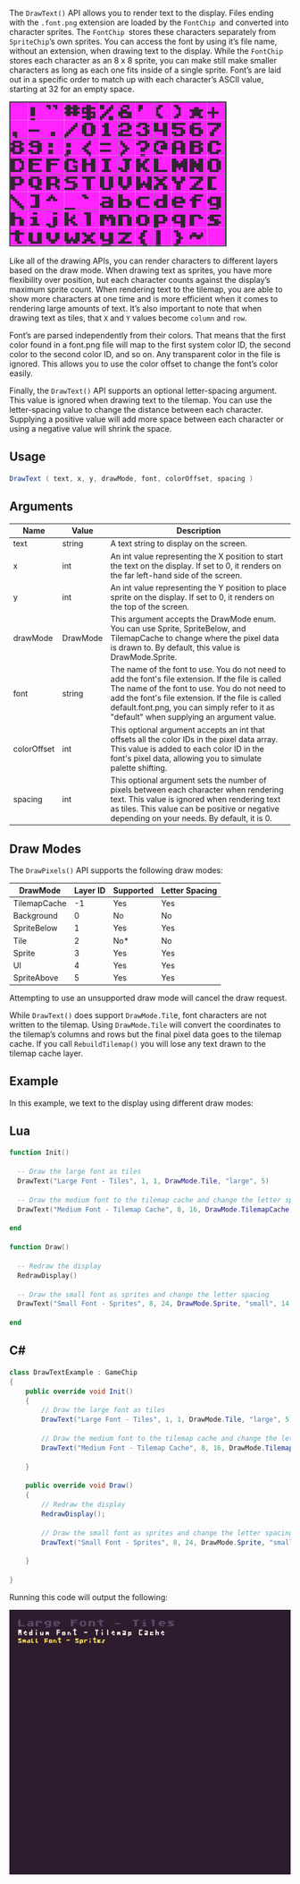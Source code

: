 The `DrawText()` API allows you to render text to the display. Files ending with the `.font.png` extension are loaded by the `FontChip `and converted into character sprites. The `FontChip `stores these characters separately from `SpriteChip`’s own sprites. You can access the font by using it’s file name, without an extension, when drawing text to the display. While the `FontChip` stores each character as an 8 x 8 sprite, you can make still make smaller characters as long as each one fits inside of a single sprite. Font’s are laid out in a specific order to match up with each character’s ASCII value, starting at 32 for an empty space.

![image alt text](images/DrawText_image_0.png)

Like all of the drawing APIs, you can render characters to different layers based on the draw mode. When drawing text as sprites, you have more flexibility over position, but each character counts against the display’s maximum sprite count. When rendering text to the tilemap, you are able to show more characters at one time and is more efficient when it comes to rendering large amounts of text. It’s also important to note that when drawing text as tiles, that `X` and `Y` values become `column` and `row`.

Font’s are parsed independently from their colors. That means that the first color found in a font.png file will map to the first system color ID, the second color to the second color ID, and so on. Any transparent color in the file is ignored. This allows you to use the color offset to change the font’s color easily. 

Finally, the `DrawText()` API supports an optional letter-spacing argument. This value is ignored when drawing text to the tilemap. You can use the letter-spacing value to change the distance between each character. Supplying a positive value will add more space between each character or using a negative value will shrink the space.

## Usage

```csharp
DrawText ( text, x, y, drawMode, font, colorOffset, spacing )
```

## Arguments

| Name        | Value    | Description                                                                                                                                                                                                                                                                                                  |
|-------------|----------|--------------------------------------------------------------------------------------------------------------------------------------------------------------------------------------------------------------------------------------------------------------------------------------------------------------|
| text        | string   | A text string to display on the screen\.                                                                                                                                                                                                                                                                     |
| x           | int      | An int value representing the X position to start the text on the display\. If set to 0, it renders on the far left\-hand side of the screen\.                                                                                                                                                               |
| y           | int      | An int value representing the Y position to place sprite on the display\. If set to 0, it renders on the top of the screen\.                                                                                                                                                                                 |
| drawMode    | DrawMode | This argument accepts the DrawMode enum\. You can use Sprite, SpriteBelow, and TilemapCache to change where the pixel data is drawn to\. By default, this value is DrawMode\.Sprite\.                                                                                                                        |
| font        | string   | The name of the font to use\. You do not need to add the font's file extension\. If the file is called The name of the font to use\. You do not need to add the font's file extension\. If the file is called default\.font\.png, you can simply refer to it as "default" when supplying an argument value\. |
| colorOffset | int      | This optional argument accepts an int that offsets all the color IDs in the pixel data array\. This value is added to each color ID in the font's pixel data, allowing you to simulate palette shifting\.                                                                                                    |
| spacing     | int      | This optional argument sets the number of pixels between each character when rendering text\. This value is ignored when rendering text as tiles\. This value can be positive or negative depending on your needs\. By default, it is 0\.                                                                    |

## Draw Modes

The `DrawPixels()` API supports the following draw modes:

| DrawMode     | Layer ID | Supported | Letter Spacing |
|--------------|----------|-----------|----------------|
| TilemapCache | \-1      | Yes       | Yes            |
| Background   | 0        | No        | No             |
| SpriteBelow  | 1        | Yes       | Yes            |
| Tile         | 2        | No\*      | No             |
| Sprite       | 3        | Yes       | Yes            |
| UI           | 4        | Yes       | Yes            |
| SpriteAbove  | 5        | Yes       | Yes            |


Attempting to use an unsupported draw mode will cancel the draw request.

While `DrawText()` does support `DrawMode.Til`e, font characters are not written to the tilemap. Using `DrawMode.Tile` will convert the coordinates to the tilemap’s columns and rows but the final pixel data goes to the tilemap cache. If you call `RebuildTilemap()` you will lose any text drawn to the tilemap cache layer.

## Example

In this example, we text to the display using different draw modes:



## Lua

```lua
function Init()

  -- Draw the large font as tiles
  DrawText("Large Font - Tiles", 1, 1, DrawMode.Tile, "large", 5)

  -- Draw the medium font to the tilemap cache and change the letter spacing
  DrawText("Medium Font - Tilemap Cache", 8, 16, DrawMode.TilemapCache, "medium", 15, - 3)

end

function Draw()

  -- Redraw the display
  RedrawDisplay()

  -- Draw the small font as sprites and change the letter spacing
  DrawText("Small Font - Sprites", 8, 24, DrawMode.Sprite, "small", 14, - 4)

end
```



## C#

```csharp
class DrawTextExample : GameChip
{
    public override void Init()
    {
        // Draw the large font as tiles
        DrawText("Large Font - Tiles", 1, 1, DrawMode.Tile, "large", 5);

        // Draw the medium font to the tilemap cache and change the letter spacing
        DrawText("Medium Font - Tilemap Cache", 8, 16, DrawMode.TilemapCache, "medium", 15, -3);

    }

    public override void Draw()
    {
        // Redraw the display
        RedrawDisplay();

        // Draw the small font as sprites and change the letter spacing
        DrawText("Small Font - Sprites", 8, 24, DrawMode.Sprite, "small", 14, -4);

    }

}
```



Running this code will output the following:

![image alt text](images/DrawTextOutput_image_0.png)


